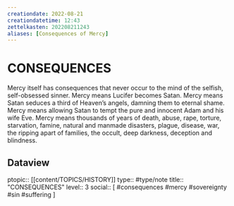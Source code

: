 ```yaml
---
creationdate: 2022-08-21
creationdatetime: 12:43
zettelkasten: 202208211243
aliases: [Consequences of Mercy]
---
```

# CONSEQUENCES 
Mercy itself has consequences that never occur to the mind of the selfish, self-obsessed sinner. Mercy means Lucifer becomes Satan. Mercy means Satan seduces a third of Heaven’s angels, damning them to eternal shame. Mercy means allowing Satan to tempt the pure and innocent Adam and his wife Eve. Mercy means thousands of years of death, abuse, rape, torture, starvation, famine, natural and manmade disasters, plague, disease, war, the ripping apart of families, the occult, deep darkness, deception and blindness.

## Dataview
ptopic:: [[content/TOPICS/HISTORY]]
type:: #type/note
title:: "CONSEQUENCES"
level:: 3
social:: [ #consequences #mercy #sovereignty #sin #suffering ]